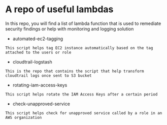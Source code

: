 # A repo of useful lambdas

In this repo, you will find a list of lambda function that is used to remediate security findings or help with monitoring and logging solution

* automated-ec2-tagging

```
This script helps tag EC2 instance automatically based on the tag attached to the users or role
```

* cloudtrail-logstash

```
This is the repo that contains the script that help transform cloudtrail logs once sent to S3 bucket
```

* rotating-iam-access-keys

```
This script helps rotate the IAM Access Keys after a certain period
```

* check-unapproved-service

```
This script helps check for unapproved service called by a role in an AWS organization
```
